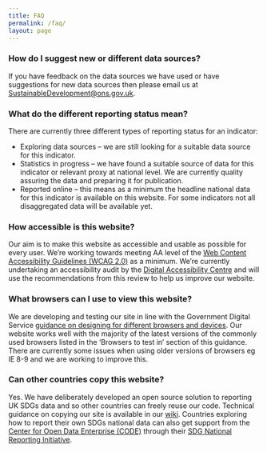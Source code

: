 ```yaml
---
title: FAQ
permalink: /faq/
layout: page
---
```


### How do I suggest new or different data sources?

If you have feedback on the data sources we have used or have suggestions for new data sources then please email us at <a href="mailto:SustainableDevelopment@ons.gov.uk">SustainableDevelopment@ons.gov.uk</a>.

### What do the different reporting status mean?

There are currently three different types of reporting status for an indicator:

* Exploring data sources – we are still looking for a suitable data source for this indicator.
* Statistics in progress – we have found a suitable source of data for this indicator or relevant proxy at national level. We are currently quality assuring the data and preparing it for publication.
* Reported online – this means as a minimum the headline national data for this indicator is available on this website. For some indicators not all disaggregated data will be available yet.

### How accessible is this website?
Our aim is to make this website as accessible and usable as possible for every user. We’re working towards meeting AA level of the [Web Content Accessibility Guidelines (WCAG 2.0)](https://www.gov.uk/service-manual/helping-people-to-use-your-service/understanding-wcag-20) as a minimum. We’re currently undertaking an accessibility audit by the [Digital Accessibility Centre](http://digitalaccessibilitycentre.org/) and will use the recommendations from this review to help us improve our website.

### What browsers can I use to view this website?
We are developing and testing our site in line with the Government Digital Service [guidance on designing for different browsers and devices](https://www.gov.uk/service-manual/technology/designing-for-different-browsers-and-devices). Our website works well with the majority of the latest versions of the commonly used browsers listed in the ‘Browsers to test in’ section of this guidance. There are currently some issues when using older versions of browsers eg IE 8-9 and we are working to improve this.

### Can other countries copy this website?
Yes. We have deliberately developed an open source solution to reporting UK SDGs data and so other countries can freely reuse our code. Technical guidance on copying our site is available in our [wiki](https://github.com/datasciencecampus/sdg-indicators/wiki). Countries exploring how to report their own SDGs national data can also get support from the [Center for Open Data Enterprise (CODE)](http://www.opendataenterprise.org/) through their [SDG National Reporting Initiative](https://www.sdgreporting.org/).

<!-- DO NOT EDIT ANYTHING BELOW THIS LINE -->
<script>
	document.addEventListener("DOMContentLoaded", function(){
  	$('#main-content h3').addClass('collapsible');
		$('.collapsible').click(function(){
			$(this).nextUntil('h3').stop(true, true).slideToggle();
		}).nextUntil('h3').hide();
	})
</script>
<style>
	h3.collapsible { cursor: pointer }
</style>